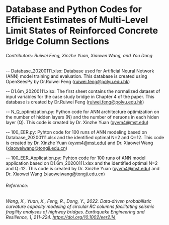 # Database and Python Codes for Efficient Estimates of Multi-Level Limit States of Reinforced Concrete Bridge Column Sections
###### Contributors: Ruiwei Feng, Xinzhe Yuan, Xiaowei Wang, and You Dong

-- Database_20200111.xlsx: 
   Database used for Artificial Neural Network (ANN) model training and evaluation. 
   This database is created using OpenSeesPy by Dr.Ruiwei Feng (ruiwei.feng@polyu.edu.hk)
   
-- D1.6m_20200111.xlsx: 
   The first sheet contains the normalized dataset of input variables for the case study bridge in Chapter 4 of the paper. 
   This database is created by Dr.Ruiwei Feng (ruiwei.feng@polyu.edu.hk)
   
-- N_Q_optimization.py: 
   Python code for ANN architecture optimization on the number of hidden layers (N) and the number of neruons in each hiden layer (Q). 
   This code is created by Dr. Xinzhe Yuan (xyvm4@mst.edu)
   
-- 100_EER.py: 
   Pyhton code for 100 runs of ANN modeling based on Database_20200111.xlsx and the identified optimal N=2 and Q=12. 
   This code is created by Dr. Xinzhe Yuan (xyvm4@mst.edu) and Dr. Xiaowei Wang (xiaoweiwang@tongji.edu.cn)
   
-- 100_EER_Application.py: 
   Pyhton code for 100 runs of ANN model application based on D1.6m_20200111.xlsx and the identified optimal N=2 and Q=12. 
   This code is created by Dr. Xinzhe Yuan (xyvm4@mst.edu) and Dr. Xiaowei Wang (xiaoweiwang@tongji.edu.cn)

###### Reference:
###### Wang, X., Yuan, X., Feng, R., Dong, Y., 2022. Data‐driven probabilistic curvature capacity modeling of circular RC columns facilitating seismic fragility analyses of highway bridges. Earthquake Engineering and Resilience, 1, 211–224. https://doi.org/10.1002/eer2.14
